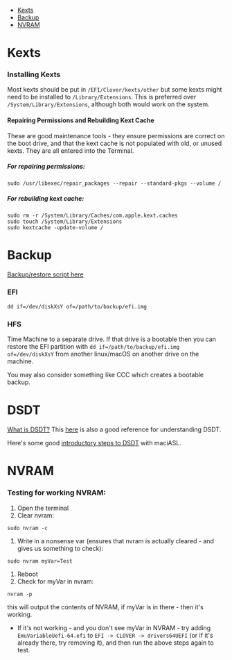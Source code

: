 - [Kexts](#Kexts)
- [Backup](#Backup)
- [NVRAM](#NVRAM)

# Kexts

### Installing Kexts
Most kexts should be put in `/EFI/Clover/kexts/other` but some kexts might need to be installed to `/Library/Extensions`. This is preferred over `/System/Library/Extensions`, although both would work on the system.

#### Repairing Permissions and Rebuilding Kext Cache
These are good maintenance tools - they ensure permissions are correct on the boot drive, and that the kext cache is not populated with old, or unused kexts. They are all entered into the Terminal.
##### For repairing permissions:
```
sudo /usr/libexec/repair_packages --repair --standard-pkgs --volume /
```

##### For rebuilding kext cache:
```
sudo rm -r /System/Library/Caches/com.apple.kext.caches
sudo touch /System/Library/Extensions
sudo kextcache -update-volume /
```

# Backup
[Backup/restore script here](https://github.com/corpnewt/EFI-Backup-Restore)

### EFI
```
dd if=/dev/diskXsY of=/path/to/backup/efi.img
```

### HFS
Time Machine to a separate drive. If that drive is a bootable then you can restore the EFI partition with `dd if=/path/to/backup/efi.img of=/dev/diskXsY` from another linux/macOS on another drive on the machine.

You may also consider something like CCC which creates a bootable backup.


# DSDT
[What is DSDT?](http://wiki.osx86project.org/wiki/index.php/DSDT) This [here](https://clover-wiki.zetam.org/Fixing-DSDT) is also a good reference for understanding DSDT.

Here's some good [introductory steps to DSDT](http://www.macbreaker.com/2014/03/how-to-edit-your-own-dsdt-with-maciasl.html) with maciASL.


# NVRAM

### Testing for working NVRAM:
1. Open the terminal
1. Clear nvram:
```
sudo nvram -c
```
1. Write in a nonsense var (ensures that nvram is actually cleared - and gives us something to check):
```
sudo nvram myVar=Test
```
1. Reboot
1. Check for myVar in nvram:
```
nvram -p
```
this will output the contents of NVRAM, if myVar is in there - then it's working.
  - If it's not working - and you don't see myVar in NVRAM - try adding `EmuVariableUefi-64.efi` to `EFI -> CLOVER -> drivers64UEFI` (or if it's already there, try removing it), and then run the above steps again to test.

